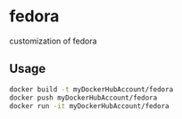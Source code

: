 # fedora
customization of fedora

## Usage

```sh
docker build -t myDockerHubAccount/fedora
docker push myDockerHubAccount/fedora
docker run -it myDockerHubAccount/fedora
```
